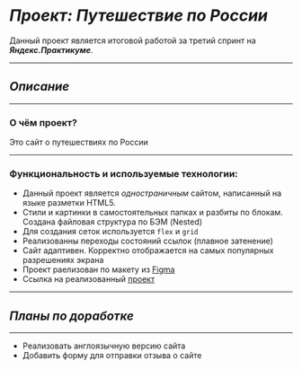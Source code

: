 # *Проект: Путешествие по России*
Данный проект является итоговой работой за третий спринт на ***Яндекс.Практикуме***.

---
## *Описание*
----
### **О чём проект?**

Это сайт о путешествиях по России

---
  ### **Функциональность и используемые технологии:**

* Данный проект является *одностраничным* сайтом, написанный на языке разметки HTML5.
* Стили и картинки в самостоятельных папках и разбиты по блокам. Создана файловая структура по БЭМ (Nested)
* Для создания сеток используется  `flex` и `grid`
* Реализованны переходы состояний ссылок (плавное затенение)
* Сайт адаптивен. Корректно отображается на самых популярных разрешениях экрана
* Проект раелизован по макету из [Figma](https://www.figma.com/file/5S2WSbEFL6awjVWJ0NWL8Q/Sprint-3_-Russia-_-desktop-mobile?node-id=28503%3A0)
* Ссылка на реализованный [проект](https://ddenyy.github.io/russian-travel/index.html)

---
## *Планы по доработке*

---

- Реализовать англоязычную версию сайта
- Добавить форму для отправки отзыва о сайте